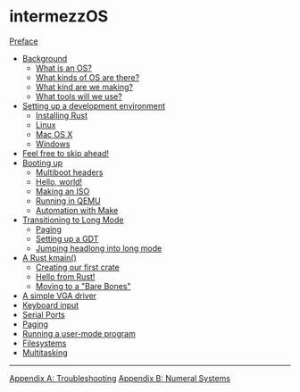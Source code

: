 # intermezzOS

[Preface](preface.md)

- [Background](background.md)
    - [What is an OS?](what.md)
    - [What kinds of OS are there?](what-kind-is-there.md)
    - [What kind are we making?](what-kind-are-we-making.md)
    - [What tools will we use?](tools.md)
- [Setting up a development environment](setup.md)
    - [Installing Rust](installing-rust.md)
    - [Linux](linux.md)
    - [Mac OS X](osx.md)
    - [Windows](windows.md)
- [Feel free to skip ahead!](feel-free-to-skip-ahead.md)
- [Booting up](booting-up.md)
    - [Multiboot headers](multiboot-headers.md)
    - [Hello, world!](hello-world.md)
    - [Making an ISO](making-an-iso.md)
    - [Running in QEMU](running-in-qemu.md)
    - [Automation with Make](automation-with-make.md)
- [Transitioning to Long Mode](transitioning-to-long-mode.md)
    - [Paging](paging.md)
    - [Setting up a GDT](setting-up-a-gdt.md)
    - [Jumping headlong into long mode](jumping-headlong-into-long-mode.md)
- [A Rust kmain()](a-rust-kmain.md)
    - [Creating our first crate](creating-our-first-crate.md)
    - [Hello from Rust!](hello-from-rust.md)
    - [Moving to a "Bare Bones"](moving-to-a-bare-bones.md)
- [A simple VGA driver](a-simple-vga-driver.md)
- [Keyboard input]()
- [Serial Ports]()
- [Paging]()
- [Running a user-mode program]()
- [Filesystems]()
- [Multitasking]()
-----------
[Appendix A: Troubleshooting](appendix/troubleshooting.md)
[Appendix B: Numeral Systems](appendix/numeral-systems.md)
